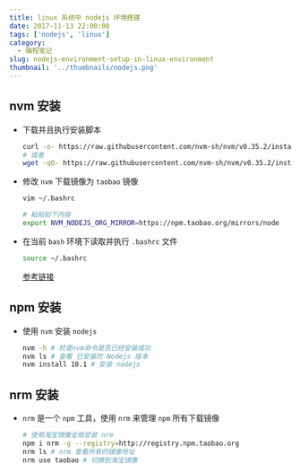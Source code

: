 ```yaml
---
title: linux 系统中 nodejs 环境搭建
date: 2017-11-13 22:00:00
tags: ['nodejs', 'linux']
category:
  - 编程笔记
slug: nodejs-environment-setup-in-linux-environment
thumbnail: '../thumbnails/nodejs.png'
---
```


## **nvm 安装**

- 下载并且执行安装脚本

  ```bash
  curl -o- https://raw.githubusercontent.com/nvm-sh/nvm/v0.35.2/install.sh | bash
  # 或者
  wget -qO- https://raw.githubusercontent.com/nvm-sh/nvm/v0.35.2/install.sh | bash
  ```

- 修改 `nvm` 下载镜像为 `taobao` 镜像

  ```bash
  vim ~/.bashrc

  # 粘贴如下内容
  export NVM_NODEJS_ORG_MIRROR=https://npm.taobao.org/mirrors/node
  ```

- 在当前 `bash` 环境下读取并执行 `.bashrc` 文件

  ```bash
  source ~/.bashrc
  ```

  [参考链接](https://github.com/nvm-sh/nvm#installing-and-updating)

## **npm 安装**

- 使用 `nvm` 安装 `nodejs`

  ```bash
  nvm -h # 检查nvm命令是否已经安装成功
  nvm ls # 查看 已安装的 Nodejs 版本
  nvm install 10.1 # 安装 nodejs
  ```

## **nrm 安装**

- `nrm` 是一个 `npm` 工具，使用 `nrm` 来管理 `npm` 所有下载镜像

  ```bash
  # 使用淘宝镜像全局安装 nrm
  npm i nrm -g --registry=http://registry.npm.taobao.org
  nrm ls # nrm 查看所有的镜像地址
  nrm use taobao # 切换到淘宝镜像
  ```
